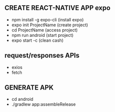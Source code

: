 ## CREATE REACT-NATIVE APP expo
- npm install -g expo-cli (install expo)
- expo init ProjectName (create project)
- cd ProjectName (access project)
- npm run android (start project)
- expo start -c (clean cash)

## request/responses APIs
- exios
- fetch

## GENERATE APK
- cd android
- ./gradlew app:assembleRelease
